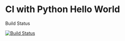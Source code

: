 # CI with Python Hello World

Build Status

[![Build Status](https://travis-ci.org/savchynt/ci-hello-world.svg?branch=master)](https://travis-ci.org/savchynt/ci-hello-world)
